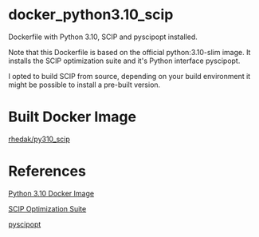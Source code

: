 # docker_python3.10_scip
Dockerfile with Python 3.10, SCIP and pyscipopt installed.

Note that this Dockerfile is based on the official python:3.10-slim image. It installs the SCIP optimization suite and it's Python 
interface pyscipopt.

I opted to build SCIP from source, depending on your build environment it might be possible to install a pre-built version.

# Built Docker Image

[rhedak/py310_scip](https://hub.docker.com/repository/docker/rhedak/py310_scip/general)

# References

[Python 3.10 Docker Image](https://hub.docker.com/layers/library/python/3.10-slim/images/sha256-0d15918ecae76250659ae3036ad1fc898f801f6cb803860bdf0cc4b27fe316dc)

[SCIP Optimization Suite](https://scipopt.org/)

[pyscipopt](https://github.com/scipopt/PySCIPOpt)
